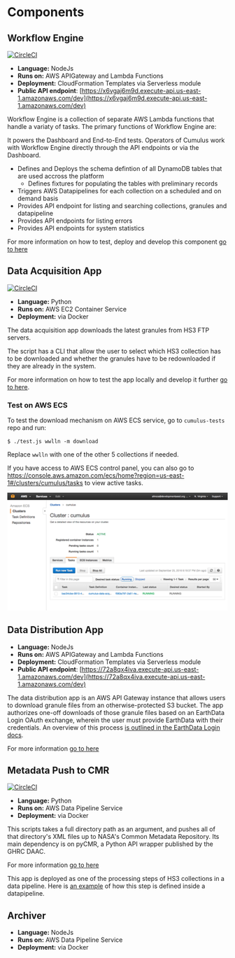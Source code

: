 # Components

## Workflow Engine

[![CircleCI](https://circleci.com/gh/cumulus-nasa/workflow-engine.svg?style=svg&circle-token=da48de71f4b14f1d435851cb5d7a845d3e88fbdd)](https://circleci.com/gh/cumulus-nasa/workflow-engine)


- **Language:** NodeJs
- **Runs on:** AWS APIGateway and Lambda Functions
- **Deployment:** CloudFormation Templates via Serverless module
- **Public API endpoint**: [https://x6vgaj6m9d.execute-api.us-east-1.amazonaws.com/dev](https://x6vgaj6m9d.execute-api.us-east-1.amazonaws.com/dev)

Workflow Engine is a collection of separate AWS Lambda functions that handle a variaty of tasks. The primary functions of Workflow Engine are:

It powers the Dashboard and End-to-End tests. Operators of Cumulus work with Workflow Engine directly through the API endpoints or via the Dashboard.

- Defines and Deploys the schema defintion of all DynamoDB tables that are used accross the platform
  - Defines fixtures for populating the tables with preliminary records
- Triggers AWS Datapipelines for each collection on a scheduled and on demand basis
- Provides API endpoint for listing and searching collections, granules and datapipeline
- Provides API endpoints for listing errors
- Provides API endpoints for system statistics

For more information on how to test, deploy and develop this component [go to here](https://github.com/cumulus-nasa/workflow-engine)

## Data Acquisition App

[![CircleCI](https://circleci.com/gh/cumulus-nasa/docker-data-acquisition.svg?style=svg&circle-token=ef4dae7bb3d630f43d28c5396b6afd90c4e82c7d)](https://circleci.com/gh/cumulus-nasa/docker-data-acquisition)

- **Language:** Python
- **Runs on:** AWS EC2 Container Service
- **Deployment:** via Docker

The data acquisition app downloads the latest granules from HS3 FTP servers.

The script has a CLI that allow the user to select which HS3 collection has to be downloaded and whether the granules have to be redownloaded if they are already in the system.

For more information on how to test the app locally and develop it further [go to here](https://github.com/cumulus-nasa/docker-data-acquisition).

### Test on AWS ECS

To test the download mechanism on AWS ECS service, go to `cumulus-tests` repo and run:

    $ ./test.js wwlln -m download

Replace `wwlln` with one of the other 5 collections if needed.

If you have access to AWS ECS control panel, you can also go to https://console.aws.amazon.com/ecs/home?region=us-east-1#/clusters/cumulus/tasks to view active tasks.

![data acquition on ecs](images/data_acquisition_ecs.png)

## Data Distribution App

- **Language:** NodeJs
- **Runs on:** AWS APIGateway and Lambda Functions
- **Deployment:** CloudFormation Templates via Serverless module
- **Public API endpoint**: [https://72a8qx4iva.execute-api.us-east-1.amazonaws.com/dev](https://72a8qx4iva.execute-api.us-east-1.amazonaws.com/dev)

The data distribution app is an AWS API Gateway instance that allows users to download granule files from an otherwise-protected S3 bucket. The app authorizes one-off downloads of those granule files based on an EarthData Login OAuth exchange, wherein the user must provide EarthData with their credentials. An overview of this process [is outlined in the EarthData Login docs](https://urs.earthdata.nasa.gov/sso_client_impl).

For more information [go to here](https://github.com/cumulus-nasa/data-distribution)

## Metadata Push to CMR

[![CircleCI](https://circleci.com/gh/cumulus-nasa/docker-metadata-push.svg?style=svg&circle-token=c88fbf83cbef55480adb52f7c45ec74533ddc28e)](https://circleci.com/gh/cumulus-nasa/docker-metadata-push)

- **Language:** Python
- **Runs on:** AWS Data Pipeline Service
- **Deployment:** via Docker

This scripts takes a full directory path as an argument, and pushes all of that directory's XML files up to NASA's Common Metadata Repository. Its main dependency is on pyCMR, a Python API wrapper published by the GHRC DAAC.

For more information [go to here](https://github.com/cumulus-nasa/docker-metadata-push)

This app is deployed as one of the processing steps of HS3 collections in a data pipeline. Here is [an example](https://github.com/cumulus-nasa/workflow-engine/blob/develop/src/pipeline/builder.js#L191) of how this step is defined inside a datapipeline.

## Archiver

- **Language:** NodeJs
- **Runs on:** AWS Data Pipeline Service
- **Deployment:** via Docker


